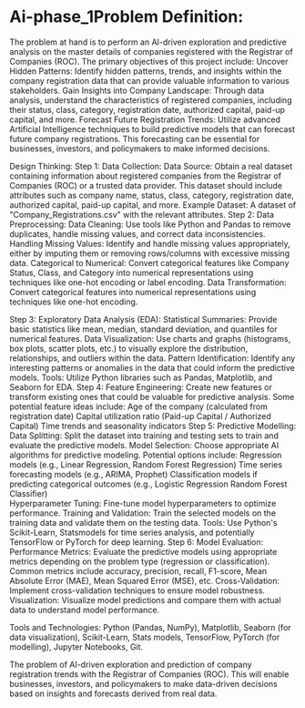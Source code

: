 # Ai-phase_1Problem Definition:
The problem at hand is to perform an AI-driven exploration and predictive analysis on the master details of companies registered with the Registrar of Companies (ROC). The primary objectives of this project include:
Uncover Hidden Patterns: Identify hidden patterns, trends, and insights within the company registration data that can provide valuable information to various stakeholders.
Gain Insights into Company Landscape: Through data analysis, understand the characteristics of registered companies, including their status, class, category, registration date, authorized capital, paid-up capital, and more.
Forecast Future Registration Trends: Utilize advanced Artificial Intelligence techniques to build predictive models that can forecast future company registrations. This forecasting can be essential for businesses, investors, and policymakers to make informed decisions.


Design Thinking:
Step 1: Data Collection:
Data Source: Obtain a real dataset containing information about registered companies from the Registrar of Companies (ROC) or a trusted data provider. This dataset should include attributes such as company name, status, class, category, registration date, authorized capital, paid-up capital, and more.
Example Dataset: A dataset of "Company_Registrations.csv" with the relevant attributes.
Step 2: Data Preprocessing:
Data Cleaning: Use tools like Python and Pandas to remove duplicates, handle missing values, and correct data inconsistencies.
Handling Missing Values: Identify and handle missing values appropriately, either by imputing them or removing rows/columns with excessive missing data.
Categorical to Numerical: Convert categorical features like Company Status, Class, and Category into numerical representations using techniques like one-hot encoding or label encoding.
Data Transformation: Convert categorical features into numerical representations using techniques like one-hot encoding.


Step 3: Exploratory Data Analysis (EDA):
Statistical Summaries: Provide basic statistics like mean, median, standard deviation, and quantiles for numerical features.
Data Visualization: Use charts and graphs (histograms, box plots, scatter plots, etc.) to visually explore the distribution, relationships, and outliers within the data.
Pattern Identification: Identify any interesting patterns or anomalies in the data that could inform the predictive models. 
Tools: Utilize Python libraries such as Pandas, Matplotlib, and Seaborn for EDA.
Step 4: Feature Engineering:
Create new features or transform existing ones that could be valuable for predictive analysis. Some potential feature ideas include:
Age of the company (calculated from registration date)
Capital utilization ratio (Paid-up Capital / Authorized Capital)
Time trends and seasonality indicators
Step 5: Predictive Modelling:
Data Splitting: Split the dataset into training and testing sets to train and evaluate the predictive models.
Model Selection: Choose appropriate AI algorithms for predictive modeling. Potential options include:
Regression models (e.g., Linear Regression, Random Forest Regression)
Time series forecasting models (e.g., ARIMA, Prophet)
Classification models if predicting categorical outcomes (e.g., Logistic 
                              Regression Random Forest Classifier)         
Hyperparameter Tuning: Fine-tune model hyperparameters to optimize performance.
Training and Validation: Train the selected models on the training data and validate them on the testing data.
           Tools: Use Python's Scikit-Learn, Statsmodels for time series analysis, and potentially            
            TensorFlow or PyTorch for deep learning.
Step 6: Model Evaluation:
Performance Metrics: Evaluate the predictive models using appropriate metrics depending on the problem type (regression or classification). Common metrics include accuracy, precision, recall, F1-score, Mean Absolute Error (MAE), Mean Squared Error (MSE), etc.
Cross-Validation: Implement cross-validation techniques to ensure model robustness.
Visualization: Visualize model predictions and compare them with actual data to understand model performance.

Tools and Technologies:
Python (Pandas, NumPy), Matplotlib, Seaborn (for data visualization), Scikit-Learn, Stats models, TensorFlow, PyTorch (for modelling), Jupyter Notebooks, Git. 

The problem of AI-driven exploration and prediction of company registration trends with the Registrar of Companies (ROC). This will enable businesses, investors, and policymakers to make data-driven decisions based on insights and forecasts derived from real data.
